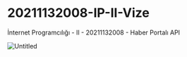 # 20211132008-IP-II-Vize
 İnternet Programcılığı - II - 20211132008 - Haber Portalı API

![Untitled](https://user-images.githubusercontent.com/42031285/236919107-bc42a111-feae-451e-a73d-c0b3a336184b.png)
